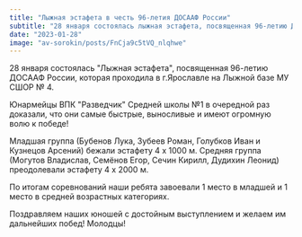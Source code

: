 ```yaml
---
title: "Лыжная эстафета в честь 96-летия ДОСААФ России"  
subtitle: "28 января состоялась лыжная эстафета, посвященная 96-летию ДОСААФ России, которая проходила в г.Ярославле на Лыжной базе МУ СШОР № 4. По итогам соревнований наши ребята завоевали 1 место в младшей и 1 место в средней возрастных категориях."  
date: "2023-01-28" 
image: "av-sorokin/posts/FnCja9c5tVQ_nlqhwe"
---
```


28 января состоялась "Лыжная эстафета", посвященная 96-летию ДОСААФ России, которая проходила в г.Ярославле на Лыжной базе МУ СШОР № 4.

Юнармейцы ВПК "Разведчик" Средней школы №1 в очередной раз доказали, что они самые быстрые, выносливые и имеют огромную волю к победе!

Младшая группа (Бубенов Лука, Зубеев Роман, Голубков Иван и Кузнецов Арсений) бежали эстафету 4 х 1000 м. Средняя группа (Могутов Владислав, Семёнов Егор, Сечин Кирилл, Дудихин Леонид) преодолевали эстафету 4 х 2000 м.

По итогам соревнований наши ребята завоевали 1 место в младшей и 1 место в средней возрастных категориях.

Поздравляем наших юношей с достойным выступлением и желаем им дальнейших побед! 
Молодцы!
